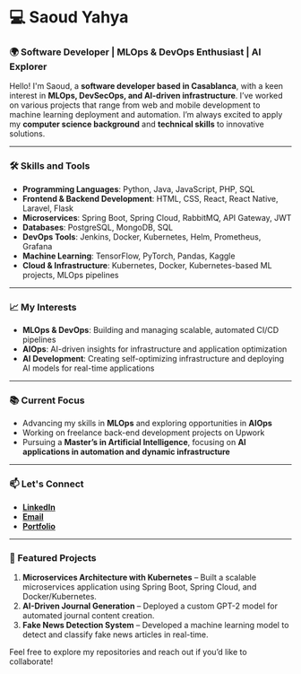 # 💻 Saoud Yahya

### 🌍 Software Developer | MLOps & DevOps Enthusiast | AI Explorer

Hello! I'm Saoud, a **software developer based in Casablanca**, with a keen interest in **MLOps, DevSecOps, and AI-driven infrastructure**. I’ve worked on various projects that range from web and mobile development to machine learning deployment and automation. I’m always excited to apply my **computer science background** and **technical skills** to innovative solutions.

---

### 🛠 Skills and Tools
- **Programming Languages**: Python, Java, JavaScript, PHP, SQL
- **Frontend & Backend Development**: HTML, CSS, React, React Native, Laravel, Flask
- **Microservices**: Spring Boot, Spring Cloud, RabbitMQ, API Gateway, JWT
- **Databases**: PostgreSQL, MongoDB, SQL
- **DevOps Tools**: Jenkins, Docker, Kubernetes, Helm, Prometheus, Grafana
- **Machine Learning**: TensorFlow, PyTorch, Pandas, Kaggle
- **Cloud & Infrastructure**: Kubernetes, Docker, Kubernetes-based ML projects, MLOps pipelines

---

### 📈 My Interests
- **MLOps & DevOps**: Building and managing scalable, automated CI/CD pipelines
- **AIOps**: AI-driven insights for infrastructure and application optimization
- **AI Development**: Creating self-optimizing infrastructure and deploying AI models for real-time applications

---

### 📚 Current Focus
- Advancing my skills in **MLOps** and exploring opportunities in **AIOps**
- Working on freelance back-end development projects on Upwork
- Pursuing a **Master’s in Artificial Intelligence**, focusing on **AI applications in automation and dynamic infrastructure**

---

### 📫 Let's Connect
- **[LinkedIn](https://www.linkedin.com/in/yahya-saoud-206781264/)**
- **[Email](saoudyahya123@gmail.com)**
- **[Portfolio](https://your-portfolio-site.com)**

---

### 🌱 Featured Projects
1. **Microservices Architecture with Kubernetes** – Built a scalable microservices application using Spring Boot, Spring Cloud, and Docker/Kubernetes.
2. **AI-Driven Journal Generation** – Deployed a custom GPT-2 model for automated journal content creation.
3. **Fake News Detection System** – Developed a machine learning model to detect and classify fake news articles in real-time.

Feel free to explore my repositories and reach out if you’d like to collaborate!

